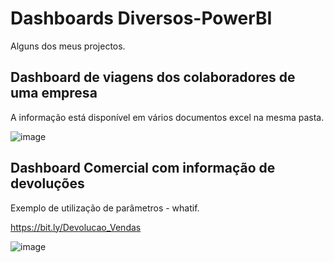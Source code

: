 # Dashboards Diversos-PowerBI
Alguns dos meus projectos.

## Dashboard de viagens dos colaboradores de uma empresa 
A informação está disponível em vários documentos excel na mesma pasta.


![image](https://user-images.githubusercontent.com/10911021/155413195-d29a393c-0820-44ff-9faf-3d5769d70e30.png)

## Dashboard Comercial com informação de devoluções 
Exemplo de utilização de parâmetros - whatif.

https://bit.ly/Devolucao_Vendas

![image](https://user-images.githubusercontent.com/10911021/155413252-eb6eef5f-af12-446f-a20f-258c4fea2547.png)
